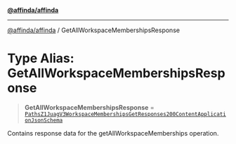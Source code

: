 [**@affinda/affinda**](../README.md)

***

[@affinda/affinda](../globals.md) / GetAllWorkspaceMembershipsResponse

# Type Alias: GetAllWorkspaceMembershipsResponse

> **GetAllWorkspaceMembershipsResponse** = [`PathsZ1JuagV3WorkspaceMembershipsGetResponses200ContentApplicationJsonSchema`](../interfaces/PathsZ1JuagV3WorkspaceMembershipsGetResponses200ContentApplicationJsonSchema.md)

Contains response data for the getAllWorkspaceMemberships operation.
